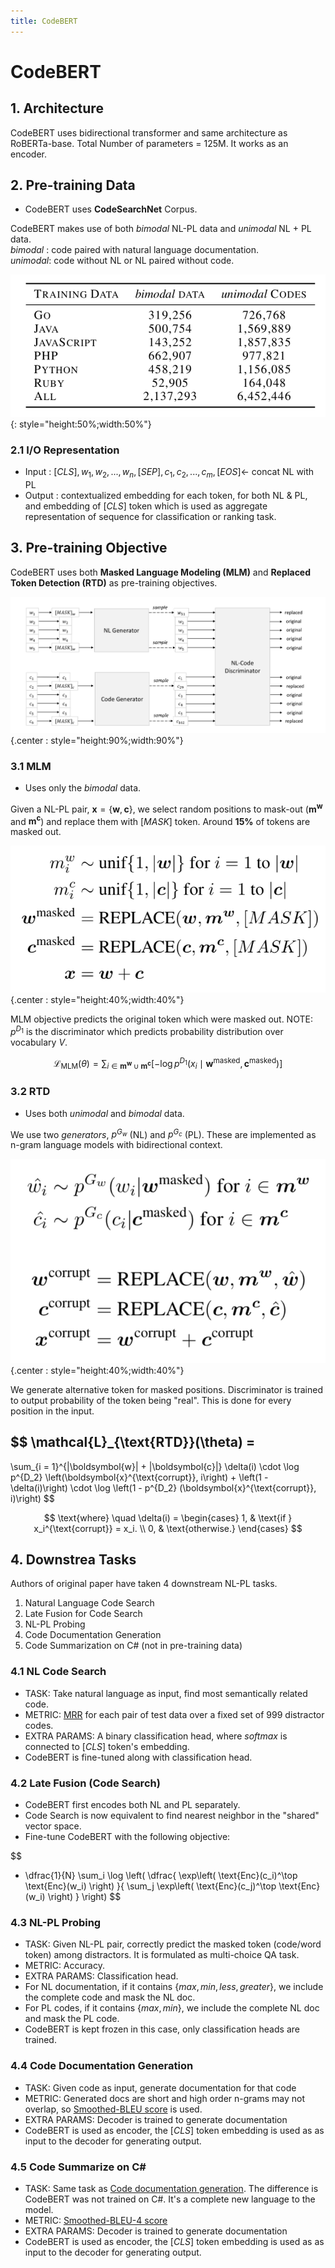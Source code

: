 ```yaml
---
title: CodeBERT
---
```


# CodeBERT

## 1. Architecture

CodeBERT uses bidirectional transformer and same architecture as RoBERTa-base. Total Number of parameters = 125M. It works as an encoder.

## 2. Pre-training Data

- CodeBERT uses **CodeSearchNet** Corpus.

CodeBERT makes use of both _bimodal_ NL-PL data and _unimodal_ NL + PL data.  
_bimodal_ : code paired with natural language documentation.  
_unimodal_: code without NL or NL paired without code.

![CodeBERT dataset info](../../assets/codebert-dataset.png){: style="height:50%;width:50%"}

### 2.1 I/O Representation

- Input :  $[CLS], w_1, w_2, ..., w_n, [SEP], c_1, c_2, ..., c_m, [EOS] \longleftarrow$  concat NL with PL
- Output : contextualized embedding for each token, for both NL & PL, and embedding of  $[CLS]$  token which is used as aggregate representation of sequence for classification or ranking task.

## 3. Pre-training Objective

CodeBERT uses both **Masked Language Modeling (MLM)** and **Replaced Token Detection (RTD)** as pre-training objectives.

![codebert-objective](../../assets/codebert-obj.png){.center : style="height:90%;width:90%"}

### 3.1 MLM

- Uses only the _bimodal_ data. 

Given a NL-PL pair, $\boldsymbol{x} = \{\boldsymbol{w}, \boldsymbol{c}\}$, we select random positions to mask-out ($\boldsymbol{m^w}$ and $\boldsymbol{m^c}$) and replace them with $[MASK]$ token. Around **15%** of tokens are masked out.

![mlm-codebert](../../assets/mlm-codebert.png){.center : style="height:40%;width:40%"}

MLM objective predicts the original token which were masked out. NOTE: $p^{D_1}$ is the discriminator which predicts probability distribution over vocabulary $V$.

$$
\mathcal{L}_{\text{MLM}}(\theta) = \sum_{i \in \boldsymbol{m^w} \cup \boldsymbol{m^c}} \left[ -\log p^{D_1}(x_i \mid \boldsymbol{w}^{\text{masked}}, \boldsymbol{c}^{\text{masked}}) \right]
$$

### 3.2 RTD

- Uses both _unimodal_ and _bimodal_ data.

We use two _generators_, $p^{G_w}$ (NL) and $p^{G_c}$ (PL). These are implemented as n-gram language models with bidirectional context.  

![alt text](../../assets/rtd-codebert.png){.center : style="height:40%;width:40%"}

We generate alternative token for masked positions. Discriminator is trained to output probability of the token being "real". This is done for every position in the input.

$$
\mathcal{L}_{\text{RTD}}(\theta) = 
-
\sum_{i = 1}^{|\boldsymbol{w}| + |\boldsymbol{c}|} 
\delta(i) \cdot 
\log p^{D_2} \left(\boldsymbol{x}^{\text{corrupt}}, i\right) +
\left(1 - \delta(i)\right) \cdot \log \left(1 - p^{D_2} (\boldsymbol{x}^{\text{corrupt}}, i)\right)
$$

$$
\text{where} \quad \delta(i) = 
\begin{cases}
1, & \text{if } x_i^{\text{corrupt}} = x_i. \\
0, & \text{otherwise.}
\end{cases}
$$

## 4. Downstrea Tasks 

Authors of original paper have taken 4 downstream NL-PL tasks.

1. Natural Language Code Search
2. Late Fusion for Code Search
3. NL-PL Probing
4. Code Documentation Generation
5. Code Summarization on C# (not in pre-training data)

### 4.1 NL Code Search

- TASK: Take natural language as input, find most semantically related code.
- METRIC: [MRR](../mrr.md) for each pair of test data over a fixed set of 999 distractor codes.
- EXTRA PARAMS: A binary classification head, where $softmax$ is connected to $[CLS]$ token's embedding.
- CodeBERT is fine-tuned along with classification head.

### 4.2 Late Fusion (Code Search)

- CodeBERT first encodes both NL and PL separately.
- Code Search is now equivalent to find nearest neighbor in the "shared" vector space.
- Fine-tune CodeBERT with the following objective: 

$$
- \dfrac{1}{N} \sum_i \log \left( 
\dfrac{
\exp\left( \text{Enc}(c_i)^\top \text{Enc}(w_i) \right)
}{
\sum_j \exp\left( \text{Enc}(c_j)^\top \text{Enc}(w_i) \right)
}
\right)
$$

### 4.3 NL-PL Probing

- TASK: Given NL-PL pair, correctly predict the masked token (code/word token) among distractors. It is formulated as multi-choice QA task.
- METRIC: Accuracy.
- EXTRA PARAMS: Classification head.
- For NL documentation, if it contains $\{max, min, less, greater\}$, we include the complete code and mask the NL doc.
- For PL codes, if it contains $\{max, min\}$, we include the complete NL doc and mask the PL code.
- CodeBERT is kept frozen in this case, only classification heads are trained.

### 4.4 Code Documentation Generation

- TASK: Given code as input, generate documentation for that code
- METRIC: Generated docs are short and high order n-grams may not overlap, so [Smoothed-BLEU score](../bleu.md) is used.
- EXTRA PARAMS: Decoder is trained to generate documentation
- CodeBERT is used as encoder, the $[CLS]$ token embedding is used as as input to the decoder for generating output.

### 4.5 Code Summarize on C# 

- TASK: Same task as [Code documentation generation](codebert.md#44-code-documentation-generation). The difference is CodeBERT was not trained on C#. It's a complete new language to the model.
- METRIC: [Smoothed-BLEU-4 score](../bleu.md)
- EXTRA PARAMS: Decoder is trained to generate documentation
- CodeBERT is used as encoder, the $[CLS]$ token embedding is used as as input to the decoder for generating output.
